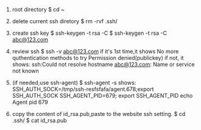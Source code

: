 1. root directory
    $ cd ~

2. delete current ssh diretory
    $ rm -rvf .ssh/

3. create ssh key
    $ ssh-keygen -t rsa -C <account email>
        $ ssh-keygen -t rsa -C abc@123.com

4. review ssh
    $ ssh -v abc@123.com
    if it's 1st time,it shows
        No more quthentication methods to try
        Permission denied(publickey)
    if not, it shows:
        ssh:Could not resolve hostname abc@123.com: Name or service not known

5. (if needed,use ssh-agent)
    $ ssh-agent -s
    shows:
    SSH_AUTH_SOCK=/tmp/ssh-resfsfafa/agent.678;export SSH_AUTH_SOCK
    SSH_AGENT_PID=679; export SSH_AGENT_PID
    echo Agent pid 679

6. copy the content of id_rsa.pub,paste to the website ssh setting.
    $ cd .ssh/
    $ cat id_rsa.pub